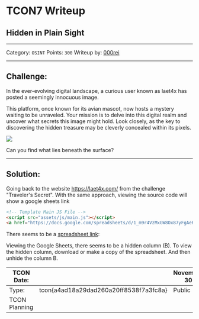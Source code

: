 # TCON7 Writeup
## Hidden in Plain Sight 

---

Category: `OSINT`
Points: `300`
Writeup by: [000rei](https://github.com/0000rei)

---

## Challenge: 

In the ever-evolving digital landscape, a curious user known as laet4x has posted a seemingly innocuous image.

This platform, once known for its avian mascot, now hosts a mystery waiting to be unraveled. Your mission is to delve into this digital realm and uncover what secrets this image might hold. Look closely, as the key to discovering the hidden treasure may be cleverly concealed within its pixels.

<img src="https://tcon7.laet4x.com/files/0b23515b814fc96e5d93bf0b75b5120e/tcon.jpeg">

Can you find what lies beneath the surface?

---

## Solution:

Going back to the website https://laet4x.com/ from the challenge "Traveler's Secret".
With the same approach, viewing the source code will show a google sheets link

```html
<!-- Template Main JS File -->
<script src="assets/js/main.js"></script>
<a href="https://docs.google.com/spreadsheets/d/1_m9r4VzMxGW8Ox87yFgAeRqp63EvEi7BoAJGln-aQpE/edit?gid=0#gid=0" style="color: black; text-decoration: none;">&nbsp;</a>
```

There seems to be a <a href="https://docs.google.com/spreadsheets/d/1_m9r4VzMxGW8Ox87yFgAeRqp63EvEi7BoAJGln-aQpE/edit?gid=0#gid=0">spreadsheet link</a>:

Viewing the Google Sheets, there seems to be a hidden column (B). To view the hidden column, download or make a copy of the spreadsheet. And then unhide the column B.

| TCON Date:    |                                        | November 30 |
| ------------- | -------------------------------------- | ----------- |
| Type:         | tcon{a4ad18a29dad260a20ff8538f7a3fc8a} | Public      |
| TCON Planning |                                        |             |
